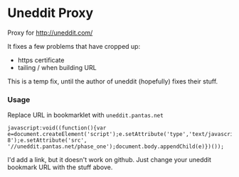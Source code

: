 # Uneddit Proxy

Proxy for http://uneddit.com/

It fixes a few problems that have cropped up:
- https certificate
- tailing / when building URL

This is a temp fix, until the author of uneddit (hopefully) fixes their stuff.

### Usage

Replace URL in bookmarklet with `uneddit.pantas.net`

```
javascript:void((function(){var e=document.createElement('script');e.setAttribute('type','text/javascript');e.setAttribute('charset','UTF-8');e.setAttribute('src', '//uneddit.pantas.net/phase_one');document.body.appendChild(e)})());
```

I'd add a link, but it doesn't work on github. Just change your uneddit bookmark URL with the stuff above.
